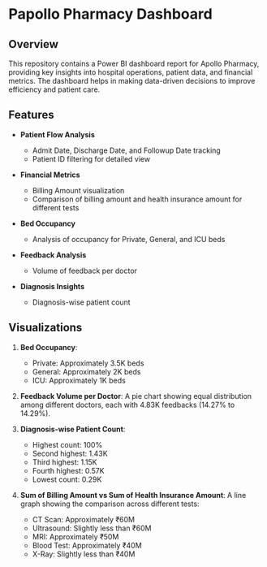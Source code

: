 # Papollo Pharmacy Dashboard

## Overview
This repository contains a Power BI dashboard report for Apollo Pharmacy, providing key insights into hospital operations, patient data, and financial metrics. The dashboard helps in making data-driven decisions to improve efficiency and patient care.

## Features
- **Patient Flow Analysis**
  - Admit Date, Discharge Date, and Followup Date tracking
  - Patient ID filtering for detailed view

- **Financial Metrics**
  - Billing Amount visualization
  - Comparison of billing amount and health insurance amount for different tests

- **Bed Occupancy**
  - Analysis of occupancy for Private, General, and ICU beds

- **Feedback Analysis**
  - Volume of feedback per doctor

- **Diagnosis Insights**
  - Diagnosis-wise patient count

## Visualizations
1. **Bed Occupancy**:
   - Private: Approximately 3.5K beds
   - General: Approximately 2K beds
   - ICU: Approximately 1K beds

2. **Feedback Volume per Doctor**: A pie chart showing equal distribution among different doctors, each with 4.83K feedbacks (14.27% to 14.29%).

3. **Diagnosis-wise Patient Count**:
   - Highest count: 100%
   - Second highest: 1.43K
   - Third highest: 1.15K
   - Fourth highest: 0.57K
   - Lowest count: 0.29K

4. **Sum of Billing Amount vs Sum of Health Insurance Amount**: A line graph showing the comparison across different tests:
   - CT Scan: Approximately ₹60M
   - Ultrasound: Slightly less than ₹60M
   - MRI: Approximately ₹50M
   - Blood Test: Approximately ₹40M
   - X-Ray: Slightly less than ₹40M
